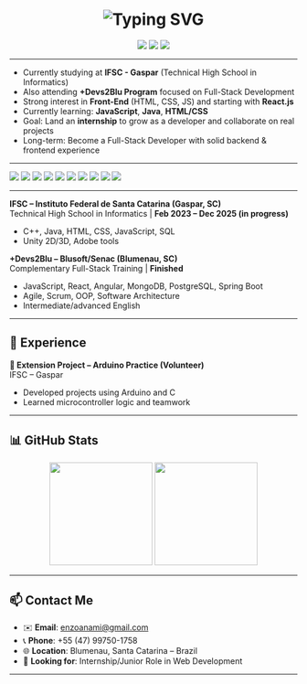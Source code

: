 <h1 align="center">
  <img src="https://readme-typing-svg.demolab.com?font=Fira+Code&size=26&pause=1000&center=true&vCenter=true&width=1000&lines=Hi+%F0%9F%91%8B+I'm+Enzo+Anami;Front-End+Focused+%7C+Aspiring+Full-Stack+Dev;Currently+Learning+JavaScript%2C+Java%2C+HTML%2C+CSS" alt="Typing SVG" />
</h1>

<p align="center">
  <img src="https://img.shields.io/badge/Status-Open%20to%20Work-brightgreen?style=for-the-badge" />
  <img src="https://img.shields.io/badge/Location-Blumenau%2C%20SC-blue?style=for-the-badge" />
  <img src="https://img.shields.io/badge/Email-enzoanami@gmail.com-red?style=for-the-badge" />
</p>

---

- Currently studying at **IFSC - Gaspar** (Technical High School in Informatics)  
- Also attending **+Devs2Blu Program** focused on Full-Stack Development  
- Strong interest in **Front-End** (HTML, CSS, JS) and starting with **React.js**  
- Currently learning: **JavaScript**, **Java**, **HTML/CSS**  
- Goal: Land an **internship** to grow as a developer and collaborate on real projects  
- Long-term: Become a Full-Stack Developer with solid backend & frontend experience  

---

<p align="left">
  <img src="https://img.shields.io/badge/HTML5-E34F26?style=flat&logo=html5&logoColor=white" />
  <img src="https://img.shields.io/badge/CSS3-1572B6?style=flat&logo=css3&logoColor=white" />
  <img src="https://img.shields.io/badge/JavaScript-F7DF1E?style=flat&logo=javascript&logoColor=black" />
  <img src="https://img.shields.io/badge/Java-007396?style=flat&logo=java&logoColor=white" />
  <img src="https://img.shields.io/badge/React-20232A?style=flat&logo=react&logoColor=61DAFB" />
  <img src="https://img.shields.io/badge/Spring_Boot-6DB33F?style=flat&logo=spring-boot&logoColor=white" />
  <img src="https://img.shields.io/badge/PostgreSQL-4169E1?style=flat&logo=postgresql&logoColor=white" />
  <img src="https://img.shields.io/badge/MongoDB-4EA94B?style=flat&logo=mongodb&logoColor=white" />
  <img src="https://img.shields.io/badge/Git-F05032?style=flat&logo=git&logoColor=white" />
  <img src="https://img.shields.io/badge/Unity-000000?style=flat&logo=unity&logoColor=white" />
</p>

---

**IFSC – Instituto Federal de Santa Catarina (Gaspar, SC)**  
Technical High School in Informatics | **Feb 2023 – Dec 2025 (in progress)**  
- C++, Java, HTML, CSS, JavaScript, SQL  
- Unity 2D/3D, Adobe tools  

**+Devs2Blu – Blusoft/Senac (Blumenau, SC)**  
Complementary Full-Stack Training | **Finished**
- JavaScript, React, Angular, MongoDB, PostgreSQL, Spring Boot  
- Agile, Scrum, OOP, Software Architecture  
- Intermediate/advanced English

---

## 💼 Experience

**🔧 Extension Project – Arduino Practice (Volunteer)**  
IFSC – Gaspar  
- Developed projects using Arduino and C  
- Learned microcontroller logic and teamwork  

---

## 📊 GitHub Stats

<p align="center">
  <img height="180em" src="https://github-readme-stats.vercel.app/api?username=kiyanamiiii&show_icons=true&theme=tokyonight&hide_border=true" />
  <img height="180em" src="https://github-readme-stats.vercel.app/api/top-langs/?username=kiyanamiiii&layout=compact&theme=tokyonight&hide_border=true" />
</p>

---

## 📫 Contact Me

- ✉️ **Email**: enzoanami@gmail.com  
- 📞 **Phone**: +55 (47) 99750-1758  
- 🌐 **Location**: Blumenau, Santa Catarina – Brazil  
- 📌 **Looking for**: Internship/Junior Role in Web Development

---

